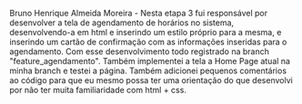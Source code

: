 Bruno Henrique Almeida Moreira - Nesta etapa 3 fui responsável por desenvolver a tela de agendamento de horários no sistema, desenvolvendo-a em html e inserindo um estilo próprio para a mesma, e inserindo um cartão de confirmação com as informações inseridas para o agendamento. Com esse desenvolvimento todo registrado na branch "feature_agendamento". Também implementei a tela a Home Page atual na minha branch e testei a página. Também adicionei pequenos comentários ao código para que eu mesmo possa ter uma orientação do que desenvolvi por não ter muita familiaridade com html + css.
